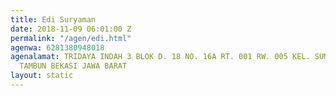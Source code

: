 ```yaml
---
title: Edi Suryaman
date: 2018-11-09 06:01:00 Z
permalink: "/agen/edi.html"
agenwa: 6281380948018
agenalamat: TRIDAYA INDAH 3 BLOK D. 18 NO. 16A RT. 001 RW. 005 KEL. SUMBERJAYA KEC.
  TAMBUN BEKASI JAWA BARAT
layout: static
---
```


